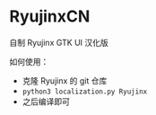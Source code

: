 # RyujinxCN
自制 Ryujinx GTK UI 汉化版

如何使用：

- 克隆 Ryujinx 的 git 仓库
- `python3 localization.py Ryujinx`
- 之后编译即可
